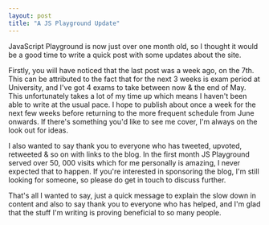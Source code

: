```yaml
---
layout: post
title: "A JS Playground Update"
---
```


JavaScript Playground is now just over one month old, so I thought it would be a good time to write a quick post with some updates about the site.

Firstly, you will have noticed that the last post was a week ago, on the 7th. This can be attributed to the fact that for the next 3 weeks is exam period at University, and I've got 4 exams to take between now & the end of May. This unfortunately takes a lot of my time up which means I haven't been able to write at the usual pace. I hope to publish about once a week for the next few weeks before returning to the more frequent schedule from June onwards. If there's something you'd like to see me cover, I'm always on the look out for ideas.

I also wanted to say thank you to everyone who has tweeted, upvoted, retweeted & so on with links to the blog. In the first month JS Playground served over 50, 000 visits which for me personally is amazing, I never expected that to happen. If you're interested in sponsoring the blog, I'm still looking for someone, so please do get in touch to discuss further.

That's all I wanted to say, just a quick message to explain the slow down in content and also to say thank you to everyone who has helped, and I'm glad that the stuff I'm writing is proving beneficial to so many people.
